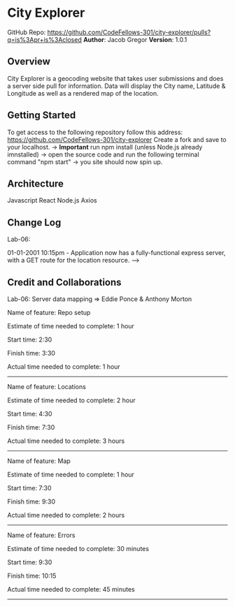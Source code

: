  # City Explorer

GitHub Repo: https://github.com/CodeFellows-301/city-explorer/pulls?q=is%3Apr+is%3Aclosed
**Author**: Jacob Gregor
**Version**: 1.0.1

## Overview
City Explorer is a geocoding website that takes user submissions and does a server side pull for information. Data will display the City name, Latitude & Longitude as well as a rendered map of the location.


## Getting Started
To get access to the following repository follow this address: 
https://github.com/CodeFellows-301/city-explorer
Create a fork and save to your localhost.
-> **Important** run npm install (unless Node.js already imnstalled)
-> open the source code and run the following terminal command "npm start"
-> you site should now spin up.

## Architecture
Javascript
React
Node.js
Axios


## Change Log
Lab-06: 

01-01-2001 10:15pm - Application now has a fully-functional express server, with a GET route for the location resource. -->

## Credit and Collaborations
Lab-06: 
Server data mapping => Eddie Ponce & Anthony Morton

Name of feature: Repo setup  

Estimate of time needed to complete: 1 hour  

Start time: 2:30  

Finish time: 3:30  

Actual time needed to complete: 1 hour  

------------------------------------------------------------------------------------------------------------------------------------

Name of feature: Locations   

Estimate of time needed to complete: 2 hour    

Start time: 4:30   

Finish time:  7:30   

Actual time needed to complete: 3 hours   

------------------------------------------------------------------------------------------------------------------------------------

Name of feature: Map   

Estimate of time needed to complete: 1 hour    

Start time: 7:30   

Finish time:  9:30   

Actual time needed to complete:  2 hours

------------------------------------------------------------------------------------------------------------------------------------

Name of feature: Errors   

Estimate of time needed to complete: 30 minutes    

Start time: 9:30   

Finish time:  10:15  

Actual time needed to complete:  45 minutes

------------------------------------------------------------------------------------------------------------------------------------


